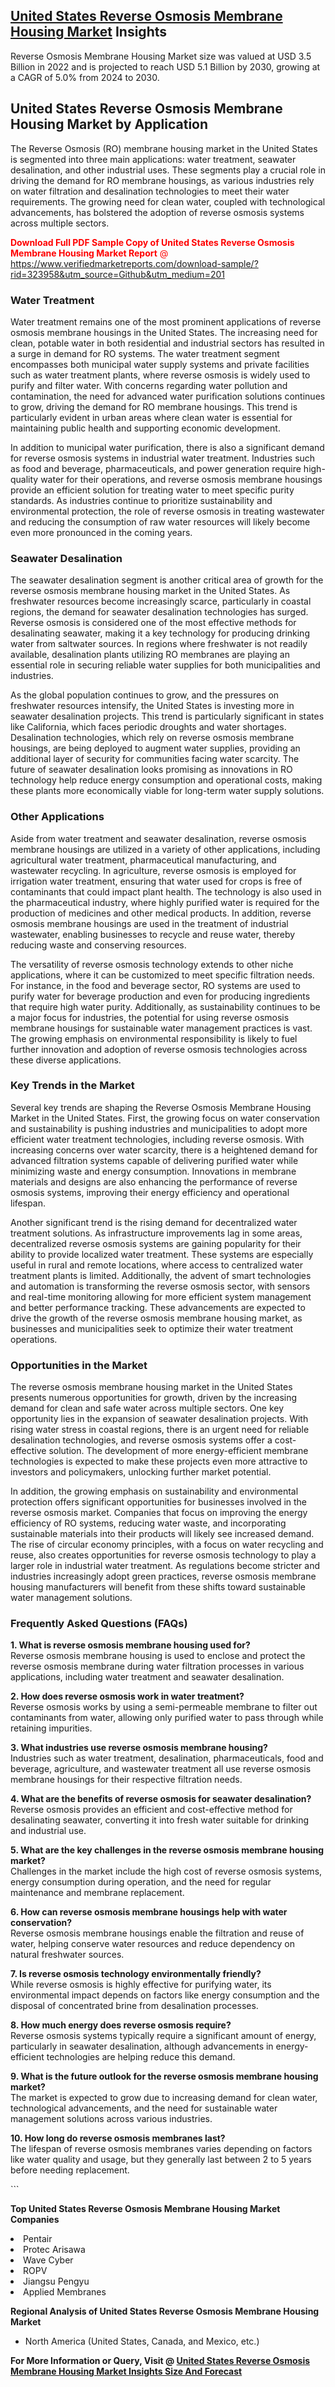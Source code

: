 <h2><a href="https://www.verifiedmarketreports.com/download-sample/?rid=323958&amp;utm_source=Github&amp;utm_medium=201" target="_blank">United States Reverse Osmosis Membrane Housing Market</a> Insights</h2><p>Reverse Osmosis Membrane Housing Market size was valued at USD 3.5 Billion in 2022 and is projected to reach USD 5.1 Billion by 2030, growing at a CAGR of 5.0% from 2024 to 2030.</p><p><h2>United States Reverse Osmosis Membrane Housing Market by Application</h2><p>The Reverse Osmosis (RO) membrane housing market in the United States is segmented into three main applications: water treatment, seawater desalination, and other industrial uses. These segments play a crucial role in driving the demand for RO membrane housings, as various industries rely on water filtration and desalination technologies to meet their water requirements. The growing need for clean water, coupled with technological advancements, has bolstered the adoption of reverse osmosis systems across multiple sectors.</p><p><p><span class=""><span style="color: #ff0000;"><strong>Download Full PDF Sample Copy of United States Reverse Osmosis Membrane Housing Market Report</strong> @ </span><a href="https://www.verifiedmarketreports.com/download-sample/?rid=323958&amp;utm_source=Github&amp;utm_medium=201" target="_blank">https://www.verifiedmarketreports.com/download-sample/?rid=323958&amp;utm_source=Github&amp;utm_medium=201</a></span></p></p><h3>Water Treatment</h3><p>Water treatment remains one of the most prominent applications of reverse osmosis membrane housings in the United States. The increasing need for clean, potable water in both residential and industrial sectors has resulted in a surge in demand for RO systems. The water treatment segment encompasses both municipal water supply systems and private facilities such as water treatment plants, where reverse osmosis is widely used to purify and filter water. With concerns regarding water pollution and contamination, the need for advanced water purification solutions continues to grow, driving the demand for RO membrane housings. This trend is particularly evident in urban areas where clean water is essential for maintaining public health and supporting economic development.</p><p>In addition to municipal water purification, there is also a significant demand for reverse osmosis systems in industrial water treatment. Industries such as food and beverage, pharmaceuticals, and power generation require high-quality water for their operations, and reverse osmosis membrane housings provide an efficient solution for treating water to meet specific purity standards. As industries continue to prioritize sustainability and environmental protection, the role of reverse osmosis in treating wastewater and reducing the consumption of raw water resources will likely become even more pronounced in the coming years.</p><h3>Seawater Desalination</h3><p>The seawater desalination segment is another critical area of growth for the reverse osmosis membrane housing market in the United States. As freshwater resources become increasingly scarce, particularly in coastal regions, the demand for seawater desalination technologies has surged. Reverse osmosis is considered one of the most effective methods for desalinating seawater, making it a key technology for producing drinking water from saltwater sources. In regions where freshwater is not readily available, desalination plants utilizing RO membranes are playing an essential role in securing reliable water supplies for both municipalities and industries.</p><p>As the global population continues to grow, and the pressures on freshwater resources intensify, the United States is investing more in seawater desalination projects. This trend is particularly significant in states like California, which faces periodic droughts and water shortages. Desalination technologies, which rely on reverse osmosis membrane housings, are being deployed to augment water supplies, providing an additional layer of security for communities facing water scarcity. The future of seawater desalination looks promising as innovations in RO technology help reduce energy consumption and operational costs, making these plants more economically viable for long-term water supply solutions.</p><h3>Other Applications</h3><p>Aside from water treatment and seawater desalination, reverse osmosis membrane housings are utilized in a variety of other applications, including agricultural water treatment, pharmaceutical manufacturing, and wastewater recycling. In agriculture, reverse osmosis is employed for irrigation water treatment, ensuring that water used for crops is free of contaminants that could impact plant health. The technology is also used in the pharmaceutical industry, where highly purified water is required for the production of medicines and other medical products. In addition, reverse osmosis membrane housings are used in the treatment of industrial wastewater, enabling businesses to recycle and reuse water, thereby reducing waste and conserving resources.</p><p>The versatility of reverse osmosis technology extends to other niche applications, where it can be customized to meet specific filtration needs. For instance, in the food and beverage sector, RO systems are used to purify water for beverage production and even for producing ingredients that require high water purity. Additionally, as sustainability continues to be a major focus for industries, the potential for using reverse osmosis membrane housings for sustainable water management practices is vast. The growing emphasis on environmental responsibility is likely to fuel further innovation and adoption of reverse osmosis technologies across these diverse applications.</p><h3>Key Trends in the Market</h3><p>Several key trends are shaping the Reverse Osmosis Membrane Housing Market in the United States. First, the growing focus on water conservation and sustainability is pushing industries and municipalities to adopt more efficient water treatment technologies, including reverse osmosis. With increasing concerns over water scarcity, there is a heightened demand for advanced filtration systems capable of delivering purified water while minimizing waste and energy consumption. Innovations in membrane materials and designs are also enhancing the performance of reverse osmosis systems, improving their energy efficiency and operational lifespan.</p><p>Another significant trend is the rising demand for decentralized water treatment solutions. As infrastructure improvements lag in some areas, decentralized reverse osmosis systems are gaining popularity for their ability to provide localized water treatment. These systems are especially useful in rural and remote locations, where access to centralized water treatment plants is limited. Additionally, the advent of smart technologies and automation is transforming the reverse osmosis sector, with sensors and real-time monitoring allowing for more efficient system management and better performance tracking. These advancements are expected to drive the growth of the reverse osmosis membrane housing market, as businesses and municipalities seek to optimize their water treatment operations.</p><h3>Opportunities in the Market</h3><p>The reverse osmosis membrane housing market in the United States presents numerous opportunities for growth, driven by the increasing demand for clean and safe water across multiple sectors. One key opportunity lies in the expansion of seawater desalination projects. With rising water stress in coastal regions, there is an urgent need for reliable desalination technologies, and reverse osmosis systems offer a cost-effective solution. The development of more energy-efficient membrane technologies is expected to make these projects even more attractive to investors and policymakers, unlocking further market potential.</p><p>In addition, the growing emphasis on sustainability and environmental protection offers significant opportunities for businesses involved in the reverse osmosis market. Companies that focus on improving the energy efficiency of RO systems, reducing water waste, and incorporating sustainable materials into their products will likely see increased demand. The rise of circular economy principles, with a focus on water recycling and reuse, also creates opportunities for reverse osmosis technology to play a larger role in industrial water treatment. As regulations become stricter and industries increasingly adopt green practices, reverse osmosis membrane housing manufacturers will benefit from these shifts toward sustainable water management solutions.</p><h3>Frequently Asked Questions (FAQs)</h3><p><strong>1. What is reverse osmosis membrane housing used for?</strong><br>Reverse osmosis membrane housing is used to enclose and protect the reverse osmosis membrane during water filtration processes in various applications, including water treatment and seawater desalination.</p><p><strong>2. How does reverse osmosis work in water treatment?</strong><br>Reverse osmosis works by using a semi-permeable membrane to filter out contaminants from water, allowing only purified water to pass through while retaining impurities.</p><p><strong>3. What industries use reverse osmosis membrane housing?</strong><br>Industries such as water treatment, desalination, pharmaceuticals, food and beverage, agriculture, and wastewater treatment all use reverse osmosis membrane housings for their respective filtration needs.</p><p><strong>4. What are the benefits of reverse osmosis for seawater desalination?</strong><br>Reverse osmosis provides an efficient and cost-effective method for desalinating seawater, converting it into fresh water suitable for drinking and industrial use.</p><p><strong>5. What are the key challenges in the reverse osmosis membrane housing market?</strong><br>Challenges in the market include the high cost of reverse osmosis systems, energy consumption during operation, and the need for regular maintenance and membrane replacement.</p><p><strong>6. How can reverse osmosis membrane housings help with water conservation?</strong><br>Reverse osmosis membrane housings enable the filtration and reuse of water, helping conserve water resources and reduce dependency on natural freshwater sources.</p><p><strong>7. Is reverse osmosis technology environmentally friendly?</strong><br>While reverse osmosis is highly effective for purifying water, its environmental impact depends on factors like energy consumption and the disposal of concentrated brine from desalination processes.</p><p><strong>8. How much energy does reverse osmosis require?</strong><br>Reverse osmosis systems typically require a significant amount of energy, particularly in seawater desalination, although advancements in energy-efficient technologies are helping reduce this demand.</p><p><strong>9. What is the future outlook for the reverse osmosis membrane housing market?</strong><br>The market is expected to grow due to increasing demand for clean water, technological advancements, and the need for sustainable water management solutions across various industries.</p><p><strong>10. How long do reverse osmosis membranes last?</strong><br>The lifespan of reverse osmosis membranes varies depending on factors like water quality and usage, but they generally last between 2 to 5 years before needing replacement.</p>```</p><p><strong>Top United States Reverse Osmosis Membrane Housing Market Companies</strong></p><div data-test-id=""><p><li>Pentair</li><li> Protec Arisawa</li><li> Wave Cyber</li><li> ROPV</li><li> Jiangsu Pengyu</li><li> Applied Membranes</li></p><div><strong>Regional Analysis of&nbsp;United States Reverse Osmosis Membrane Housing Market</strong></div><ul><li dir="ltr"><p dir="ltr">North America&nbsp;(United States, Canada, and Mexico, etc.)</p></li></ul><p><strong>For More Information or Query, Visit @&nbsp;</strong><strong><a href="https://www.verifiedmarketreports.com/product/reverse-osmosis-membrane-housing-market/?utm_source=Github&amp;utm_medium=201" target="_blank">United States Reverse Osmosis Membrane Housing Market Insights Size And Forecast</a></strong></p></div>
